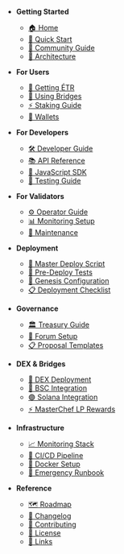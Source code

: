 <!-- _sidebar.md -->

* **Getting Started**
  * [🏠 Home](/)
  * [🚀 Quick Start](GETTING_STARTED.md)
  * [👥 Community Guide](COMMUNITY_GUIDE.md)
  * [📐 Architecture](architecture.md)

* **For Users**
  * [💱 Getting ÉTR](getting-etr.md)
  * [🌉 Using Bridges](bridges.md)
  * [⚡ Staking Guide](staking.md)
  * [📱 Wallets](wallets.md)

* **For Developers**
  * [🛠️ Developer Guide](DEVELOPER_GUIDE.md)
  * [📚 API Reference](API_REFERENCE.md)
  * [🔌 JavaScript SDK](../13-clients/sdk/js-etrid-sdk/SDK_ENHANCEMENTS.md)
  * [🧪 Testing Guide](testing.md)

* **For Validators**
  * [⚙️ Operator Guide](OPERATOR_GUIDE.md)
  * [📊 Monitoring Setup](../ai-devs/MONITORING_INFRASTRUCTURE_GUIDE.md)
  * [🔧 Maintenance](maintenance.md)

* **Deployment**
  * [🚀 Master Deploy Script](../scripts/master-deploy.sh)
  * [🎯 Pre-Deploy Tests](../scripts/pre-deployment-tests.sh)
  * [🧬 Genesis Configuration](../ai-devs/VESTING_GENESIS_GUIDE.md)
  * [📋 Deployment Checklist](../FINAL_DEPLOYMENT_CHECKLIST.md)

* **Governance**
  * [🏛️ Treasury Guide](../ai-devs/TREASURY_GOVERNANCE_GUIDE.md)
  * [💬 Forum Setup](../ai-devs/GOVERNANCE_FORUM_GUIDE.md)
  * [📋 Proposal Templates](proposal-templates.md)

* **DEX & Bridges**
  * [🔗 DEX Deployment](../ai-devs/DEX_DEPLOYMENT_GUIDE.md)
  * [🔷 BSC Integration](../05-multichain/bridge/adapters/bsc/README_DEPLOYMENT.md)
  * [🟣 Solana Integration](solana-integration.md)
  * [⚡ MasterChef LP Rewards](../05-multichain/bridge/adapters/bsc/MASTERCHEF_GUIDE.md)

* **Infrastructure**
  * [📈 Monitoring Stack](MONITORING_GUIDE.md)
  * [🔄 CI/CD Pipeline](../ai-devs/CI_CD_PIPELINE_GUIDE.md)
  * [🐳 Docker Setup](docker.md)
  * [🚨 Emergency Runbook](../05-multichain/bridge/adapters/bsc/EMERGENCY_RESPONSE_RUNBOOK.md)

* **Reference**
  * [🗺️ Roadmap](../LIVING_ROADMAP.md)
  * [📜 Changelog](../CHANGELOG.md)
  * [🤝 Contributing](../CONTRIBUTING.md)
  * [📄 License](../LICENSE)
  * [🔗 Links](links.md)
